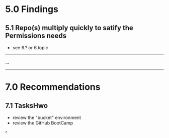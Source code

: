 # 5.0 Findings

## 5.1 Repo(s) multiply quickly to satify the Permissions needs
* see 6.? or 6.topic

<hr>

...

<hr>

# 7.0 Recommendations
## 7.1 TasksHwo
* review the "bucket" environment
* review the GitHub BootCamp

^
